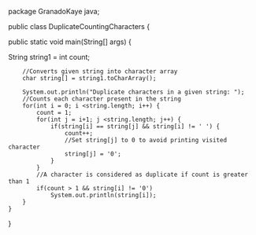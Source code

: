 package GranadoKaye java;

public class DuplicateCountingCharacters {

  public static void main(String[] args) {
  
   String string1 = 
        int count;  
          
        //Converts given string into character array  
        char string[] = string1.toCharArray();  
          
        System.out.println("Duplicate characters in a given string: ");  
        //Counts each character present in the string  
        for(int i = 0; i <string.length; i++) {  
            count = 1;  
            for(int j = i+1; j <string.length; j++) {  
                if(string[i] == string[j] && string[i] != ' ') {  
                    count++;  
                    //Set string[j] to 0 to avoid printing visited character  
                    string[j] = '0';  
                }  
            }  
            //A character is considered as duplicate if count is greater than 1  
            if(count > 1 && string[i] != '0')  
                System.out.println(string[i]);  
        }  
    }  

  
  }
